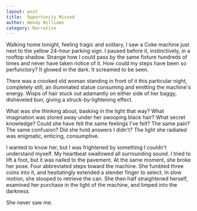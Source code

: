 ```yaml
---
layout: post
title:  Opportunity Missed
author: Wendy Williams
category: Narrative
---
```


Walking home tonight, feeling tragic and solitary, I saw a Coke machine just next to the yellow 24-hour parking sign. I paused before it, instinctively, in a rooftop shadow. Strange how I could pass by the same fixture hundreds of times and never have taken notice of it. How could my steps have been so perfunctory? It glowed in the dark. It screamed to be seen.

There was a crooked old woman standing in front of it this particular night, completely still, an illuminated statue consuming and emitting the machine's energy. Wisps of hair stuck out adamantly on either side of her baggy, disheveled bun, giving a struck-by-lightening effect.

What was she thinking about, basking in the light that way? What imagination was stored away under her swooping black hair? What secret knowledge? Could she have felt the same feelings I've felt? The same pain? The same confusion? Did she hold answers I didn't? The light she radiated was enigmatic, enticing, consumptive.

I wanted to know her, but I was frightened by something I couldn't understand myself. My heartbeat swallowed all surrounding sound. I tried to lift a foot, but it was nailed to the pavement. At the same moment, she broke her pose. Four abbreviated steps toward the machine. She fumbled three coins into it, and hesitatingly extended a slender finger to select. In slow motion, she stooped to retrieve the can. She then half straightened herself, examined her purchase in the light of the machine, and limped into the darkness.

She never saw me.
